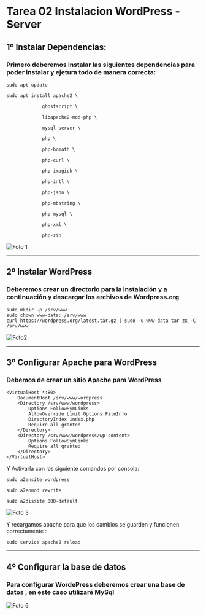 # Tarea 02 Instalacion WordPress - Server

## 1º Instalar Dependencias:
### Primero deberemos instalar las siguientes dependencias para poder instalar y ejetura todo de manera correcta: 

    sudo apt update

    sudo apt install apache2 \

                 ghostscript \
                 
                 libapache2-mod-php \
                 
                 mysql-server \
                 
                 php \
                 
                 php-bcmath \
                 
                 php-curl \
                 
                 php-imagick \
                 
                 php-intl \
                 
                 php-json \
                 
                 php-mbstring \
                 
                 php-mysql \
                 
                 php-xml \
                 
                 php-zip
                 

![Foto 1](https://github.com/oliver-miguez/Tarea-02-Instalacion-WordPress-Server-SXE-Oliver-Miguez-Alonso-/blob/main/1.png)

__________________________________________________________________________________________________________________________

## 2º Instalar WordPress
### Deberemos crear un directorio para la instalación y a continuación y descargar los archivos de Wordpress.org

    sudo mkdir -p /srv/www
    sudo chown www-data: /srv/www
    curl https://wordpress.org/latest.tar.gz | sudo -u www-data tar zx -C /srv/www
    
![Foto2](https://github.com/oliver-miguez/Tarea-02-Instalacion-WordPress-Server-SXE-Oliver-Miguez-Alonso-/blob/main/2.png)

__________________________________________________________________________________________________________________________

## 3º Configurar Apache para WordPress
### Debemos de crear un sitio Apache para WordPress

    <VirtualHost *:80>
        DocumentRoot /srv/www/wordpress
        <Directory /srv/www/wordpress>
            Options FollowSymLinks
            AllowOverride Limit Options FileInfo
            DirectoryIndex index.php
            Require all granted
        </Directory>
        <Directory /srv/www/wordpress/wp-content>
            Options FollowSymLinks
            Require all granted
        </Directory>
    </VirtualHost>
Y Activarla con los siguiente comandos por consola:
    
    sudo a2ensite wordpress
    
    sudo a2enmod rewrite
    
    sudo a2dissite 000-default
![Foto 3](https://github.com/oliver-miguez/Tarea-02-Instalacion-WordPress-Server-SXE-Oliver-Miguez-Alonso-/blob/main/3.png)

Y recargamos apache para que los cambios se guarden y funcionen correctamente :

    sudo service apache2 reload

__________________________________________________________________________________________________________________________


## 4º Configurar la base de datos
### Para configurar WordePress deberemos crear una base de datos , en este caso utilizaré MySql

![Foto 6](https://github.com/oliver-miguez/Tarea-02-Instalacion-WordPress-Server-SXE-Oliver-Miguez-Alonso-/blob/main/6.png)
